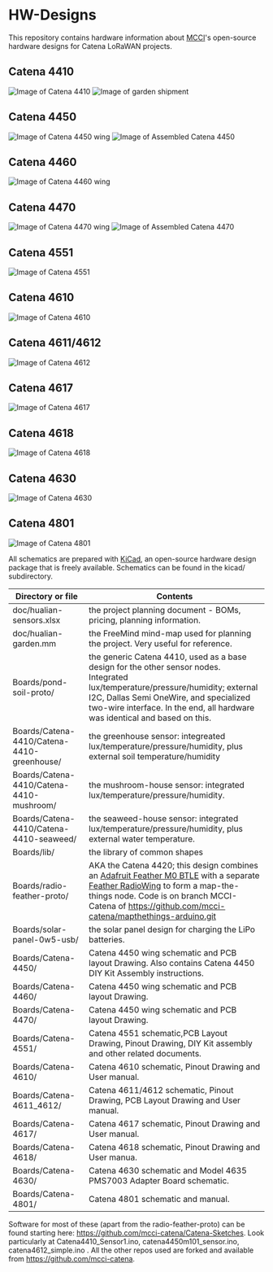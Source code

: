 # HW-Designs
This repository contains hardware information about [MCCI](http://www.mcci.com)'s open-source hardware designs for Catena LoRaWAN projects.

Catena 4410
-----------
<img src="/assets/MCCI-Catena-4410-1080x620.jpg" alt="Image of Catena 4410" /> 
<Img src="/assets/catena-4410-hualian-kit-20161104-rough-1024x871.jpg" alt="Image of garden shipment" /> 

Catena 4450
-----------
<img src="/assets/Catena-4450-Wing.jpg" alt="Image of Catena 4450 wing" /> 
<img src="/assets/Assembled-Catena-4450.jpg" alt="Image of Assembled Catena 4450" />

Catena 4460
-----------
<img src="/assets/Catena-4460-wing.jpg" alt="Image of Catena 4460 wing" /> 

Catena 4470
-----------
<img src="/assets/Catena-4470-wing.jpg" alt="Image of Catena 4470 wing" />
<img src="/assets/Catena-4470-Assembled.jpg" alt="Image of Assembled Catena 4470" /> 

Catena 4551
-----------
<img src="/assets/Catena-4551-Proto.jpg" alt="Image of Catena 4551" /> 

Catena 4610
----------------
<img src="/assets/Catena-4610.jpg" alt="Image of Catena 4610" />

Catena 4611/4612
----------------
<img src="/assets/Catena-4612.jpg" alt="Image of Catena 4612" /> 

Catena 4617
----------------
<img src="/assets/Catena-4617.jpg" alt="Image of Catena 4617" />

Catena 4618
----------------
<img src="/assets/Catena-4618.jpg" alt="Image of Catena 4618" />

Catena 4630
----------------
<img src="/assets/Catena-4630-With-PMS7003.jpg" alt="Image of Catena 4630" />

Catena 4801
----------------
<img src="/assets/Catena-4801.jpg" alt="Image of Catena 4801" />

All schematics are prepared with [KiCad](http://kicad-pcb.org/), an open-source hardware design package that is freely available. 
Schematics can be found in the kicad/ subdirectory. 

Directory or file | Contents
------------------|---------
doc/hualian-sensors.xlsx | the project planning document - BOMs, pricing, planning information.
doc/hualian-garden.mm | the FreeMind mind-map used for planning the project. Very useful for reference.
Boards/pond-soil-proto/ | the generic Catena 4410, used as a base design for the other sensor nodes. Integrated lux/temperature/pressure/humidity; external I2C, Dallas Semi OneWire, and specialized two-wire interface. In the end, all hardware was identical and based on this.
Boards/Catena-4410/Catena-4410-greenhouse/ | the greenhouse sensor: integreated lux/temperature/pressure/humidity, plus external soil temperature/humidity
Boards/Catena-4410/Catena-4410-mushroom/ | the mushroom-house sensor: integrated lux/temperature/pressure/humidity.
Boards/Catena-4410/Catena-4410-seaweed/ | the seaweed-house sensor: integrated lux/temperature/pressure/humidity, plus external water temperature.
Boards/lib/ | the library of common shapes
Boards/radio-feather-proto/ | AKA the Catena 4420; this design combines an [Adafruit Feather M0 BTLE](https://www.adafruit.com/products/2995) with a separate [Feather RadioWing](https://www.adafruit.com/products/3231) to form a map-the-things node. Code is on branch MCCI-Catena of https://github.com/mcci-catena/mapthethings-arduino.git 
Boards/solar-panel-0w5-usb/ | the solar panel design for charging the LiPo batteries.
Boards/Catena-4450/ | Catena 4450 wing schematic and PCB layout Drawing. Also contains Catena 4450 DIY Kit Assembly instructions.
Boards/Catena-4460/ | Catena 4450 wing schematic and PCB layout Drawing.
Boards/Catena-4470/ | Catena 4450 wing schematic and PCB layout Drawing.
Boards/Catena-4551/ | Catena 4551 schematic,PCB Layout Drawing, Pinout Drawing, DIY Kit assembly and other related documents.
Boards/Catena-4610/ | Catena 4610 schematic, Pinout Drawing and User manual.
Boards/Catena-4611_4612/ | Catena 4611/4612 schematic, Pinout Drawing, PCB Layout Drawing and User manual.
Boards/Catena-4617/ | Catena 4617 schematic, Pinout Drawing and User manual.
Boards/Catena-4618/ | Catena 4618 schematic, Pinout Drawing and User manua.
Boards/Catena-4630/ | Catena 4630 schematic and Model 4635 PMS7003 Adapter Board schematic.
Boards/Catena-4801/ | Catena 4801 schematic and manual.

Software for most of these (apart from the radio-feather-proto) can be found starting here: https://github.com/mcci-catena/Catena-Sketches.
Look particularly at Catena4410_Sensor1.ino, catena4450m101_sensor.ino, catena4612_simple.ino . All the other repos used are forked and available from https://github.com/mcci-catena.
